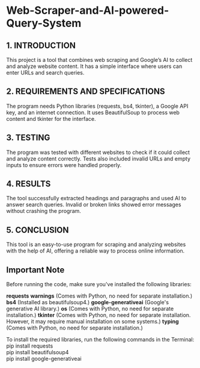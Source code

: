 # Web-Scraper-and-AI-powered-Query-System

## 1. INTRODUCTION  
This project is a tool that combines web scraping and Google’s AI to collect and analyze website content. It has a simple interface where users can enter URLs and search queries.

## 2. REQUIREMENTS AND SPECIFICATIONS  
The program needs Python libraries (requests, bs4, tkinter), a Google API key, and an internet connection. It uses BeautifulSoup to process web content and tkinter for the interface.

## 3. TESTING  
The program was tested with different websites to check if it could collect and analyze content correctly. Tests also included invalid URLs and empty inputs to ensure errors were handled properly.

## 4. RESULTS  
The tool successfully extracted headings and paragraphs and used AI to answer search queries. Invalid or broken links showed error messages without crashing the program.

## 5. CONCLUSION  
This tool is an easy-to-use program for scraping and analyzing websites with the help of AI, offering a reliable way to process online information.

## Important Note
Before running the code, make sure you've installed the following libraries:

**requests**
**warnings** (Comes with Python, no need for separate installation.)
**bs4** (Installed as beautifulsoup4.)
**google-generativeai** (Google's generative AI library.)
**os** (Comes with Python, no need for separate installation.)
**tkinter** (Comes with Python, no need for separate installation. However, it may require manual installation on some systems.)
**typing** (Comes with Python, no need for separate installation.)

To install the required libraries, run the following commands in the Terminal:
pip install requests  
pip install beautifulsoup4  
pip install google-generativeai  
